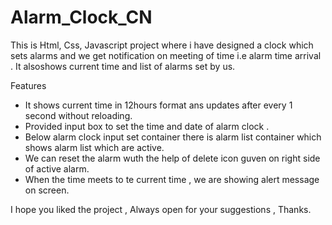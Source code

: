 # Alarm_Clock_CN
This is Html, Css, Javascript project where i have designed a clock which sets alarms and we get notification on meeting of time i.e alarm time arrival . It alsoshows current time and list of alarms set by us.

<a href="https://adoring-bhabha-e6a27e.netlify.app/"></a>

Features

* It shows current time in 12hours format ans updates after every 1 second without reloading.
* Provided input box to set the time and date of alarm clock .
* Below alarm clock input set container there is alarm list container which shows alarm list which are active.
* We can reset the alarm wuth the help of delete icon guven on right side of active alarm.
* When the time meets to te current time , we are showing alert message on screen.

I hope you liked the project , Always open for your suggestions , Thanks.
